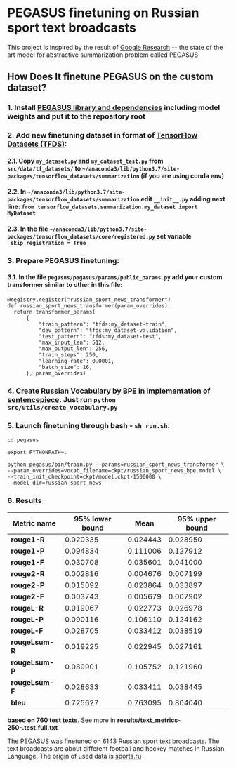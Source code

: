 # PEGASUS finetuning on Russian sport text broadcasts

This project is inspired by the result of [Google Research](https://github.com/google-research/pegasus) -- the state of the art model for abstractive summarization problem called PEGASUS

## How Does It finetune PEGASUS on the custom dataset?

### 1. Install [PEGASUS library and dependencies](https://github.com/google-research/pegasus) including model weights and put it to the repository root
### 2. Add new finetuning dataset in format of [TensorFlow Datasets (TFDS)](https://www.tensorflow.org/datasets/add_dataset):
#### 2.1.  Copy `my_dataset.py` and `my_dataset_test.py` from `src/data/tf_datasets/` to `~/anaconda3/lib/python3.7/site-packages/tensorflow_datasets/summarization` (if you are using conda env)
#### 2.2. In `~/anaconda3/lib/python3.7/site-packages/tensorflow_datasets/summarization`  edit `__init__.py` adding next line: `from tensorflow_datasets.summarization.my_dataset import MyDataset`
#### 2.3. In the file `~/anaconda3/lib/python3.7/site-packages/tensorflow_datasets/core/registered.py` set **variable `_skip_registration = True`** 
### 3. Prepare PEGASUS finetuning:
#### 3.1. In the file `pegasus/pegasus/params/public_params.py` add your custom transformer similar to other in this file:
```
@registry.register("russian_sport_news_transformer")
def russian_sport_news_transformer(param_overrides):
  return transformer_params(
      {
          "train_pattern": "tfds:my_dataset-train",
          "dev_pattern": "tfds:my_dataset-validation",
          "test_pattern": "tfds:my_dataset-test",
          "max_input_len": 512,
          "max_output_len": 256,
          "train_steps": 250,
          "learning_rate": 0.0001,
          "batch_size": 16,
      }, param_overrides)
```  
### 4. Create Russian Vocabulary by BPE in implementation of [sentencepiece](https://github.com/google/sentencepiece). Just run `python src/utils/create_vocabulary.py`

### 5. Launch finetuning through bash - `sh run.sh`:
```
cd pegasus

export PYTHONPATH=.

python pegasus/bin/train.py --params=russian_sport_news_transformer \
--param_overrides=vocab_filename=ckpt/russian_sport_news_bpe.model \
--train_init_checkpoint=ckpt/model.ckpt-1500000 \
--model_dir=russian_sport_news
```
### 6. Results
| Metric name | 95% lower bound | Mean | 95% upper bound |
|-------------|-----------------|------|-----------------|
|**rouge1-R**|0.020335|0.024443|0.028950|
|**rouge1-P**|0.094834|0.111006|0.127912|
|**rouge1-F**|0.030708|0.035601|0.041000|
|**rouge2-R**|0.002816|0.004676|0.007199|
|**rouge2-P**|0.015092|0.023864|0.033897|
|**rouge2-F**|0.003743|0.005679|0.007902|
|**rougeL-R**|0.019067|0.022773|0.026978|
|**rougeL-P**|0.090116|0.106110|0.124162|
|**rougeL-F**|0.028705|0.033412|0.038519|
|**rougeLsum-R**|0.019225|0.022945|0.027161|
|**rougeLsum-P**|0.089901|0.105752|0.121960|
|**rougeLsum-F**|0.028633|0.033411|0.038445|
|**bleu**|0.725627|0.763095|0.804040|

**based on 760 test texts**. See more in **results/text_metrics-250-.test.full.txt**

The PEGASUS was finetuned on 6143 Russian sport text broadcasts. The text broadcasts are about different football and hockey matches in Russian Language. The origin of used data is [sports.ru](https://www.sports.ru/)

